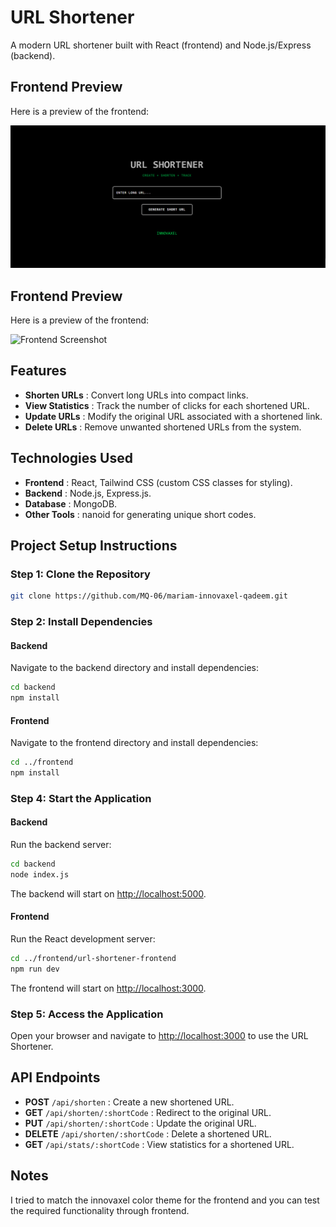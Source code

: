 # URL Shortener

A modern URL shortener built with React (frontend) and Node.js/Express (backend).
## Frontend Preview

Here is a preview of the frontend:

![Frontend Screenshot](./project.png)
## Frontend Preview

Here is a preview of the frontend:

![Frontend Screenshot](./frontend-screenshot.png)

## Features
- **Shorten URLs** : Convert long URLs into compact links.
- **View Statistics** : Track the number of clicks for each shortened URL.
- **Update URLs** : Modify the original URL associated with a shortened link.
- **Delete URLs** : Remove unwanted shortened URLs from the system.


## Technologies Used
- **Frontend** : React, Tailwind CSS (custom CSS classes for styling).
- **Backend** : Node.js, Express.js.
- **Database** : MongoDB.
- **Other Tools** : nanoid for generating unique short codes.

## Project Setup Instructions

### Step 1: Clone the Repository
```bash
git clone https://github.com/MQ-06/mariam-innovaxel-qadeem.git
```

### Step 2: Install Dependencies
#### Backend
Navigate to the backend directory and install dependencies:
```bash
cd backend
npm install
```

#### Frontend
Navigate to the frontend directory and install dependencies:
```bash
cd ../frontend
npm install
```

### Step 4: Start the Application
#### Backend
Run the backend server:
```bash
cd backend
node index.js
```
The backend will start on [http://localhost:5000](http://localhost:5000).

#### Frontend
Run the React development server:
```bash
cd ../frontend/url-shortener-frontend
npm run dev
```
The frontend will start on [http://localhost:3000](http://localhost:3000).

### Step 5: Access the Application
Open your browser and navigate to [http://localhost:3000](http://localhost:3000) to use the URL Shortener.

## API Endpoints
- **POST** `/api/shorten` : Create a new shortened URL.
- **GET** `/api/shorten/:shortCode` : Redirect to the original URL.
- **PUT** `/api/shorten/:shortCode` : Update the original URL.
- **DELETE** `/api/shorten/:shortCode` : Delete a shortened URL.
- **GET** `/api/stats/:shortCode` : View statistics for a shortened URL.

## Notes
I tried to match the innovaxel color theme for the frontend and you can test the required functionality through frontend.

